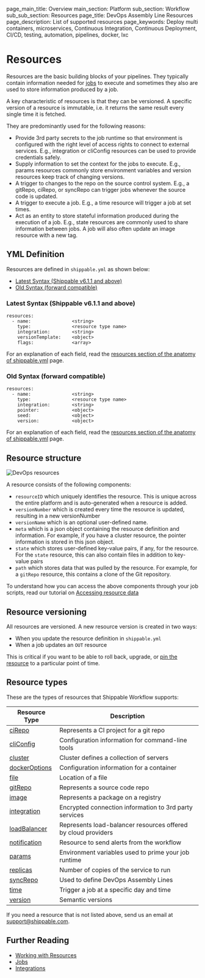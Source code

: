 page_main_title: Overview
main_section: Platform
sub_section: Workflow
sub_sub_section: Resources
page_title: DevOps Assembly Line Resources
page_description: List of supported resources
page_keywords: Deploy multi containers, microservices, Continuous Integration, Continuous Deployment, CI/CD, testing, automation, pipelines, docker, lxc

# Resources

Resources are the basic building blocks of your pipelines. They typically contain information needed for [jobs](/platform/workflow/job/overview/) to execute and sometimes they also are used to store information produced by a job.

A key characteristic of resources is that they can be versioned. A specific version of a resource is immutable, i.e. it returns the same result every single time it is fetched.

They are predominantly used for the following reasons:

* Provide 3rd party secrets to the job runtime so that environment is configured with the right level of access rights to connect to external services. E.g., integration or cliConfig resources can be used to provide credentials safely.
* Supply information to set the context for the jobs to execute. E.g., params resources commonly store environment variables and version resources keep track of changing versions.
* A trigger to changes to the repo on the source control system. E.g., a gitRepo, ciRepo, or syncRepo can trigger jobs whenever the source code is updated.
* A trigger to execute a job. E.g., a time resource will trigger a job at set times.
* Act as an entity to store stateful information produced during the execution of a job. E.g., state resources are commonly used to share information between jobs.  A job will also often update an image resource with a new tag.

## YML Definition

Resources are defined in `shippable.yml` as shown below:

- [Latest Syntax (Shippable v6.1.1 and above)](#latestSyntax)
- [Old Syntax (forward compatible)](#oldSyntax)

<a name="latestSyntax"></a>
### Latest Syntax (Shippable v6.1.1 and above)


```
resources:
  - name:               <string>
    type:               <resource type name>
    integration:        <string>
    versionTemplate:    <object>
    flags:              <array>
```
For an explanation of each field, read the [resources section of the anatomy of shippable.yml](/platform/tutorial/workflow/shippable-yml/#resources) page.

<a name="oldSyntax"></a>
### Old Syntax (forward compatible)


```
resources:
  - name:               <string>
    type:               <resource type name>
    integration:        <string>
    pointer:            <object>
    seed:               <object>
    version:            <object>
```
For an explanation of each field, read the [resources section of the anatomy of shippable.yml](/platform/tutorial/workflow/shippable-yml/#resources) page.

## Resource structure

<img src="/images/platform/resources/resource-description.png" alt="DevOps resources">

A resource consists of the following components:

* `resourceID` which uniquely identifies the resource. This is unique across the entire platform and is auto-generated when a resource is added.
* `versionNumber` which is created every time the resource is updated, resulting in a new versionNumber
* `versionName` which is an optional user-defined name.
* `meta` which is a json object containing the resource definition and information. For example, if you have a cluster resource, the pointer information is stored in this json object.
* `state` which stores user-defined key-value pairs, if any, for the resource. For the `state` resource, this can also contain files in addition to key-value pairs
* `path` which stores data that was pulled by the resource. For example, for a `gitRepo` resource, this contains a clone of the Git repository.

To understand how you can access the above components through your job scripts, read our tutorial on [Accessing resource data](/platform/tutorial/workflow/access-resource-data/)

## Resource versioning

All resources are versioned. A new resource version is created in two ways:

* When you update the resource definition in `shippable.yml`
* When a job updates an `OUT` resource

This is critical if you want to be able to roll back, upgrade, or [pin the resource](/platform/tutorial/workflow/crud-job/#pin) to a particular point of time.

<a name="types"></a>
## Resource types

These are the types of resources that Shippable Workflow supports:

| Resource Type   |      Description    |
|----------|-------------|
| [ciRepo](/platform/workflow/resource/cirepo/) | Represents a CI project for a git repo |
| [cliConfig](/platform/workflow/resource/cliconfig/) | Configuration information for command-line tools |
| [cluster](/platform/workflow/resource/cluster/) | Cluster defines a collection of servers |
| [dockerOptions](/platform/workflow/resource/dockeroptions/) | Configuration information for a container |
| [file](/platform/workflow/resource/file/) | Location of a file |
| [gitRepo](/platform/workflow/resource/gitrepo/) | Represents a source code repo |
| [image](/platform/workflow/resource/image/) | Represents a package on a registry |
| [integration](/platform/workflow/resource/integration/) | Encrypted connection information to 3rd party services |
| [loadBalancer](/platform/workflow/resource/loadbalancer/) | Represents load-balancer resources offered by cloud providers |
| [notification](/platform/workflow/resource/notification/) | Resource to send alerts from the workflow |
| [params](/platform/workflow/resource/params/) | Environment variables used to prime your job runtime |
| [replicas](/platform/workflow/resource/replicas/) | Number of copies of the service to run |
| [syncRepo](/platform/workflow/resource/syncrepo/) | Used to define DevOps Assembly Lines |
| [time](/platform/workflow/resource/time/) | Trigger a job at a specific day and time |
| [version](/platform/workflow/resource/version/) | Semantic versions |

If you need a resource that is not listed above, send us an email at [support@shippable.com](mailto:support@shippable.com).

## Further Reading
* [Working with Resources](/platform/tutorial/workflow/crud-resource)
* [Jobs](/platform/workflow/job/overview)
* [Integrations](/platform/integration/overview)
